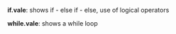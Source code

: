 **if.vale**: shows if - else if - else, use of logical operators

**while.vale**: shows a while loop




